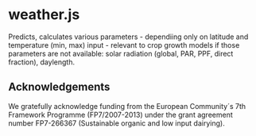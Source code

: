 weather.js
==========

Predicts, calculates various parameters - dependiing only on latitude and temperature (min, max) input - relevant to crop growth models if those parameters are not available: solar radiation (global, PAR, PPF, direct fraction), daylength.

## Acknowledgements

We gratefully acknowledge funding from the European Community´s 7th Framework Programme (FP7/2007-2013) under the grant 
agreement number FP7-266367 (Sustainable organic and low input dairying).
